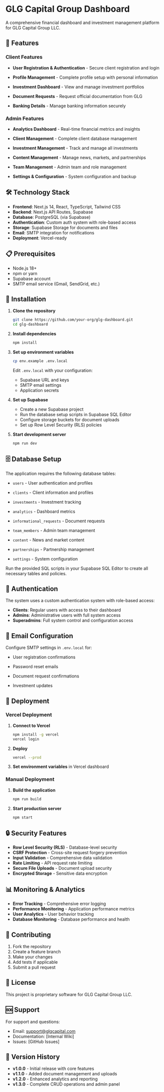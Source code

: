 # GLG Capital Group Dashboard

A comprehensive financial dashboard and investment management platform for GLG Capital Group LLC.

## 🚀 Features

### Client Features
- **User Registration & Authentication** - Secure client registration and login
- **Profile Management** - Complete profile setup with personal information

- **Investment Dashboard** - View and manage investment portfolios
- **Document Requests** - Request official documentation from GLG
- **Banking Details** - Manage banking information securely

### Admin Features
- **Analytics Dashboard** - Real-time financial metrics and insights
- **Client Management** - Complete client database management

- **Investment Management** - Track and manage all investments
- **Content Management** - Manage news, markets, and partnerships
- **Team Management** - Admin team and role management
- **Settings & Configuration** - System configuration and backup

## 🛠️ Technology Stack

- **Frontend**: Next.js 14, React, TypeScript, Tailwind CSS
- **Backend**: Next.js API Routes, Supabase
- **Database**: PostgreSQL (via Supabase)
- **Authentication**: Custom auth system with role-based access
- **Storage**: Supabase Storage for documents and files
- **Email**: SMTP integration for notifications
- **Deployment**: Vercel-ready

## 📋 Prerequisites

- Node.js 18+ 
- npm or yarn
- Supabase account
- SMTP email service (Gmail, SendGrid, etc.)

## 🔧 Installation

1. **Clone the repository**
   ```bash
   git clone https://github.com/your-org/glg-dashboard.git
   cd glg-dashboard
   ```

2. **Install dependencies**
   ```bash
   npm install
   ```

3. **Set up environment variables**
   ```bash
   cp env.example .env.local
   ```
   
   Edit `.env.local` with your configuration:
   - Supabase URL and keys
   - SMTP email settings
   - Application secrets

4. **Set up Supabase**
   - Create a new Supabase project
   - Run the database setup scripts in Supabase SQL Editor
   - Configure storage buckets for document uploads
   - Set up Row Level Security (RLS) policies

5. **Start development server**
   ```bash
   npm run dev
   ```

## 🗄️ Database Setup

The application requires the following database tables:

- `users` - User authentication and profiles
- `clients` - Client information and profiles

- `investments` - Investment tracking
- `analytics` - Dashboard metrics
- `informational_requests` - Document requests
- `team_members` - Admin team management
- `content` - News and market content
- `partnerships` - Partnership management
- `settings` - System configuration

Run the provided SQL scripts in your Supabase SQL Editor to create all necessary tables and policies.

## 🔐 Authentication

The system uses a custom authentication system with role-based access:

- **Clients**: Regular users with access to their dashboard
- **Admins**: Administrative users with full system access
- **Superadmins**: Full system control and configuration access

## 📧 Email Configuration

Configure SMTP settings in `.env.local` for:
- User registration confirmations
- Password reset emails

- Document request confirmations
- Investment updates

## 🚀 Deployment

### Vercel Deployment

1. **Connect to Vercel**
   ```bash
   npm install -g vercel
   vercel login
   ```

2. **Deploy**
   ```bash
   vercel --prod
   ```

3. **Set environment variables** in Vercel dashboard

### Manual Deployment

1. **Build the application**
   ```bash
   npm run build
   ```

2. **Start production server**
   ```bash
   npm start
   ```

## 🔒 Security Features

- **Row Level Security (RLS)** - Database-level security
- **CSRF Protection** - Cross-site request forgery prevention
- **Input Validation** - Comprehensive data validation
- **Rate Limiting** - API request rate limiting
- **Secure File Uploads** - Document upload security
- **Encrypted Storage** - Sensitive data encryption

## 📊 Monitoring & Analytics

- **Error Tracking** - Comprehensive error logging
- **Performance Monitoring** - Application performance metrics
- **User Analytics** - User behavior tracking
- **Database Monitoring** - Database performance and health

## 🤝 Contributing

1. Fork the repository
2. Create a feature branch
3. Make your changes
4. Add tests if applicable
5. Submit a pull request

## 📄 License

This project is proprietary software for GLG Capital Group LLC.

## 🆘 Support

For support and questions:
- Email: support@glgcapital.com
- Documentation: [Internal Wiki]
- Issues: [GitHub Issues]

## 🔄 Version History

- **v1.0.0** - Initial release with core features
- **v1.1.0** - Added document management and uploads
- **v1.2.0** - Enhanced analytics and reporting
- **v1.3.0** - Complete CRUD operations and admin panel
